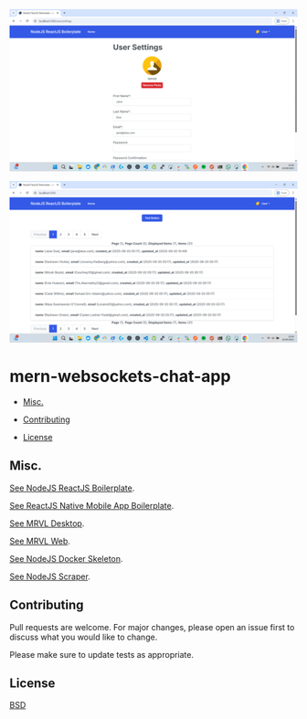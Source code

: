 ![nodejs-reactjs-boilerplate.png](https://github.com/kkamara/useful/blob/main/nodejs-reactjs-boilerplate.png?raw=true)

![nodejs-reactjs-boilerplate2.png](https://github.com/kkamara/useful/blob/main/nodejs-reactjs-boilerplate2.png?raw=true)

# mern-websockets-chat-app



* [Misc.](#misc)

* [Contributing](#contributing)

* [License](#license)

## Misc.

[See NodeJS ReactJS Boilerplate](https://github.com/kkamara/nodejs-reactjs-boilerplate).

[See ReactJS Native Mobile App Boilerplate](https://github.com/kkamara/ReactJSNativeMobileAppBoilerplate).

[See MRVL Desktop](https://github.com/kkamara/mrvl-desktop).

[See MRVL Web](https://github.com/kkamara/mrvl-web).

[See NodeJS Docker Skeleton](https://github.com/kkamara/nodejs-docker-skeleton).

[See NodeJS Scraper](https://github.com/kkamara/nodejs-scraper).

## Contributing
Pull requests are welcome. For major changes, please open an issue first to discuss what you would like to change.

Please make sure to update tests as appropriate.

## License
[BSD](https://opensource.org/licenses/BSD-3-Clause)
